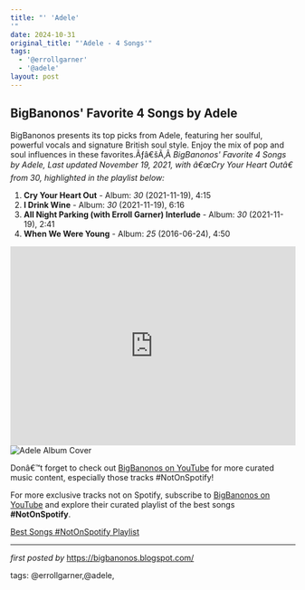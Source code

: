 ```yaml
---
title: "' 'Adele'
'"
date: 2024-10-31
original_title: "'Adele - 4 Songs'"
tags:
  - '@errollgarner'
  - '@adele'
layout: post
---
```

<h2>BigBanonos' Favorite 4 Songs by Adele</h2>
<p>BigBanonos presents its top picks from Adele, featuring her soulful, powerful vocals and signature British soul style. Enjoy the mix of pop and soul influences in these favorites.Ãƒâ€šÃ‚Â <em>BigBanonos' Favorite 4 Songs by Adele, Last updated November 19, 2021, with â€œCry Your Heart Outâ€ from 30, highlighted in the playlist below:</em></p> <ol> <li><strong>Cry Your Heart Out</strong> - Album: <em>30</em> (2021-11-19), 4:15</li> <li><strong>I Drink Wine</strong> - Album: <em>30</em> (2021-11-19), 6:16</li> <li><strong>All Night Parking (with Erroll Garner) Interlude</strong> - Album: <em>30</em> (2021-11-19), 2:41</li> <li><strong>When We Were Young</strong> - Album: <em>25</em> (2016-06-24), 4:50</li>
</ol>
<iframe allow="autoplay; clipboard-write; encrypted-media; fullscreen; picture-in-picture" allowfullscreen="" frameborder="0" height="352" loading="lazy" src="https://open.spotify.com/embed/playlist/301WI6gmuYY3PvZURL6qKC?utm_source=generator" width="100%"></iframe>
<img alt="Adele Album Cover" src="https://ftw.usatoday.com/wp-content/uploads/sites/90/2023/05/USP-NBA_-Playoffs-Dallas-Mavericks-at-Golden-State.jpg" />
<p>Donâ€™t forget to check out <a href="https://www.youtube.com/@BigBanonos">BigBanonos on YouTube</a> for more curated music content, especially those tracks #NotOnSpotify!</p>


<!--Subscribe and Playlist Links-->
<div>
    <p>For more exclusive tracks not on Spotify, subscribe to <a href="https://www.youtube.com/@BigBanonos" target="_blank">BigBanonos on YouTube</a> and explore their curated playlist of the best songs <strong>#NotOnSpotify</strong>.</p>
    <p><a href="https://www.youtube.com/playlist?list=PLtuNtuTatqI0kFahUCbtbfenC_ET5O_tr" target="_blank">Best Songs #NotOnSpotify Playlist<br /></a></p></div>

<hr />

<p><em>first posted by</em> <a href="https://bigbanonos.blogspot.com/" rel="noopener" target="_new">https://bigbanonos.blogspot.com/</a></p>

<p>tags: @errollgarner,@adele,</p>
